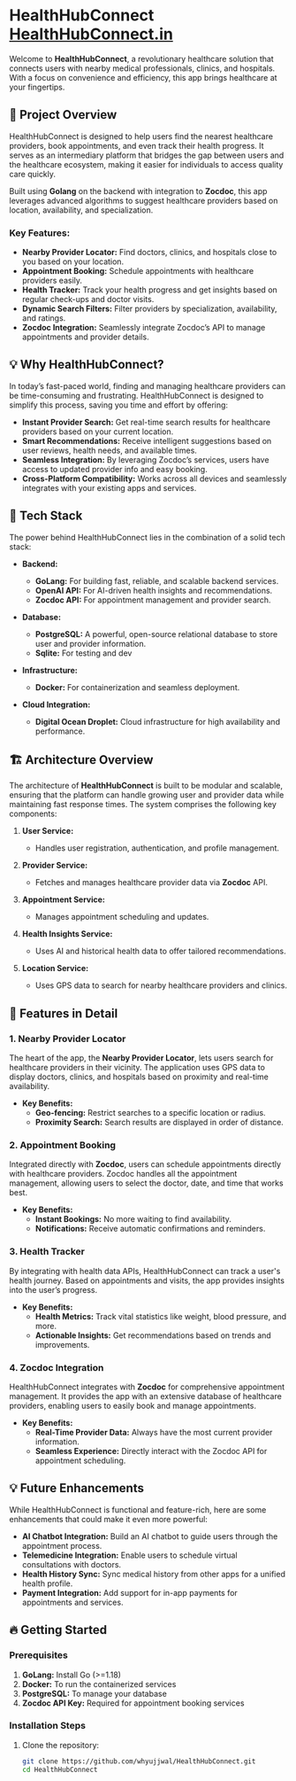 # HealthHubConnect [HealthHubConnect.in](http://anochat.in)

Welcome to **HealthHubConnect**, a revolutionary healthcare solution that connects users with nearby medical professionals, clinics, and hospitals. With a focus on convenience and efficiency, this app brings healthcare at your fingertips.

## 🚀 Project Overview

HealthHubConnect is designed to help users find the nearest healthcare providers, book appointments, and even track their health progress. It serves as an intermediary platform that bridges the gap between users and the healthcare ecosystem, making it easier for individuals to access quality care quickly.

Built using **Golang** on the backend with integration to **Zocdoc**, this app leverages advanced algorithms to suggest healthcare providers based on location, availability, and specialization.

### Key Features:
- **Nearby Provider Locator:** Find doctors, clinics, and hospitals close to you based on your location.
- **Appointment Booking:** Schedule appointments with healthcare providers easily.
- **Health Tracker:** Track your health progress and get insights based on regular check-ups and doctor visits.
- **Dynamic Search Filters:** Filter providers by specialization, availability, and ratings.
- **Zocdoc Integration:** Seamlessly integrate Zocdoc’s API to manage appointments and provider details.

## 💡 Why HealthHubConnect?

In today’s fast-paced world, finding and managing healthcare providers can be time-consuming and frustrating. HealthHubConnect is designed to simplify this process, saving you time and effort by offering:

- **Instant Provider Search:** Get real-time search results for healthcare providers based on your current location.
- **Smart Recommendations:** Receive intelligent suggestions based on user reviews, health needs, and available times.
- **Seamless Integration:** By leveraging Zocdoc’s services, users have access to updated provider info and easy booking.
- **Cross-Platform Compatibility:** Works across all devices and seamlessly integrates with your existing apps and services.

## 🔧 Tech Stack

The power behind HealthHubConnect lies in the combination of a solid tech stack:

- **Backend:**
  - **GoLang:** For building fast, reliable, and scalable backend services.
  - **OpenAI API:** For AI-driven health insights and recommendations.
  - **Zocdoc API:** For appointment management and provider search.
  
- **Database:**
  - **PostgreSQL:** A powerful, open-source relational database to store user and provider information.
  - **Sqlite:** For testing and dev 

- **Infrastructure:**
  - **Docker:** For containerization and seamless deployment.
  

- **Cloud Integration:**
  - **Digital Ocean Droplet:** Cloud infrastructure for high availability and performance.

## 🏗️ Architecture Overview

The architecture of **HealthHubConnect** is built to be modular and scalable, ensuring that the platform can handle growing user and provider data while maintaining fast response times. The system comprises the following key components:

1. **User Service:**
   - Handles user registration, authentication, and profile management.
   
2. **Provider Service:**
   - Fetches and manages healthcare provider data via **Zocdoc** API.
   
3. **Appointment Service:**
   - Manages appointment scheduling and updates.

4. **Health Insights Service:**
   - Uses AI and historical health data to offer tailored recommendations.

5. **Location Service:**
   - Uses GPS data to search for nearby healthcare providers and clinics.

## 📝 Features in Detail

### 1. Nearby Provider Locator
The heart of the app, the **Nearby Provider Locator**, lets users search for healthcare providers in their vicinity. The application uses GPS data to display doctors, clinics, and hospitals based on proximity and real-time availability. 

- **Key Benefits:**
  - **Geo-fencing:** Restrict searches to a specific location or radius.
  - **Proximity Search:** Search results are displayed in order of distance.
  
### 2. Appointment Booking
Integrated directly with **Zocdoc**, users can schedule appointments directly with healthcare providers. Zocdoc handles all the appointment management, allowing users to select the doctor, date, and time that works best.

- **Key Benefits:**
  - **Instant Bookings:** No more waiting to find availability.
  - **Notifications:** Receive automatic confirmations and reminders.

### 3. Health Tracker
By integrating with health data APIs, HealthHubConnect can track a user's health journey. Based on appointments and visits, the app provides insights into the user’s progress.

- **Key Benefits:**
  - **Health Metrics:** Track vital statistics like weight, blood pressure, and more.
  - **Actionable Insights:** Get recommendations based on trends and improvements.

### 4. Zocdoc Integration
HealthHubConnect integrates with **Zocdoc** for comprehensive appointment management. It provides the app with an extensive database of healthcare providers, enabling users to easily book and manage appointments.

- **Key Benefits:**
  - **Real-Time Provider Data:** Always have the most current provider information.
  - **Seamless Experience:** Directly interact with the Zocdoc API for appointment scheduling.

## 💡 Future Enhancements

While HealthHubConnect is functional and feature-rich, here are some enhancements that could make it even more powerful:

- **AI Chatbot Integration:** Build an AI chatbot to guide users through the appointment process.
- **Telemedicine Integration:** Enable users to schedule virtual consultations with doctors.
- **Health History Sync:** Sync medical history from other apps for a unified health profile.
- **Payment Integration:** Add support for in-app payments for appointments and services.

## 🔥 Getting Started

### Prerequisites
1. **GoLang:** Install Go (>=1.18)
2. **Docker:** To run the containerized services
3. **PostgreSQL:** To manage your database
4. **Zocdoc API Key:** Required for appointment booking services

### Installation Steps

1. Clone the repository:
   ```bash
   git clone https://github.com/whyujjwal/HealthHubConnect.git
   cd HealthHubConnect

